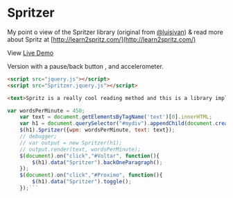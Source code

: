# Spritzer
My point o view of the Spritzer library (original from [@luisivan](https://github.com/luisivan/spritzer))  & read more about Spritz at [http://learn2spritz.com/](http://learn2spritz.com/)

View [Live Demo](https://long-bat.hyperdev.space/)


Version with a pause/back button , and accelerometer. 

``` html
<script src="jquery.js"></script>
<script src="Spritzer.jquery.js"></script>
```

``` html
<text>Spritz is a really cool reading method and this is a library implementing it using Javascript.</text>
```

``` javascript
var wordsPerMinute = 450;
	var text = document.getElementsByTagName('text')[0].innerHTML;	
	var h1 = document.querySelector("#mydiv").appendChild(document.createElement('h1'));
	$(h1).Spritzer({wpm: wordsPerMinute, text: text});
	// debugger;
	// var output = new Spritzer(h1);
	// output.render(text, wordsPerMinute);
	$(document).on("click","#Voltar", function(){
		$(h1).data("Spritzer").backOneParagraph();
	});
	$(document).on("click","#Proximo", function(){
		$(h1).data("Spritzer").toggle();
	});```

